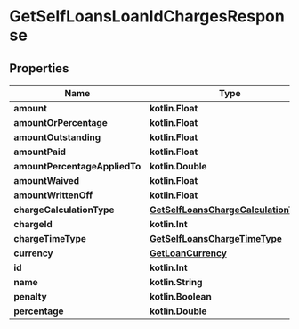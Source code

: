 
# GetSelfLoansLoanIdChargesResponse

## Properties
| Name | Type | Description | Notes |
| ------------ | ------------- | ------------- | ------------- |
| **amount** | **kotlin.Float** |  |  [optional] |
| **amountOrPercentage** | **kotlin.Float** |  |  [optional] |
| **amountOutstanding** | **kotlin.Float** |  |  [optional] |
| **amountPaid** | **kotlin.Float** |  |  [optional] |
| **amountPercentageAppliedTo** | **kotlin.Double** |  |  [optional] |
| **amountWaived** | **kotlin.Float** |  |  [optional] |
| **amountWrittenOff** | **kotlin.Float** |  |  [optional] |
| **chargeCalculationType** | [**GetSelfLoansChargeCalculationType**](GetSelfLoansChargeCalculationType.md) |  |  [optional] |
| **chargeId** | **kotlin.Int** |  |  [optional] |
| **chargeTimeType** | [**GetSelfLoansChargeTimeType**](GetSelfLoansChargeTimeType.md) |  |  [optional] |
| **currency** | [**GetLoanCurrency**](GetLoanCurrency.md) |  |  [optional] |
| **id** | **kotlin.Int** |  |  [optional] |
| **name** | **kotlin.String** |  |  [optional] |
| **penalty** | **kotlin.Boolean** |  |  [optional] |
| **percentage** | **kotlin.Double** |  |  [optional] |



